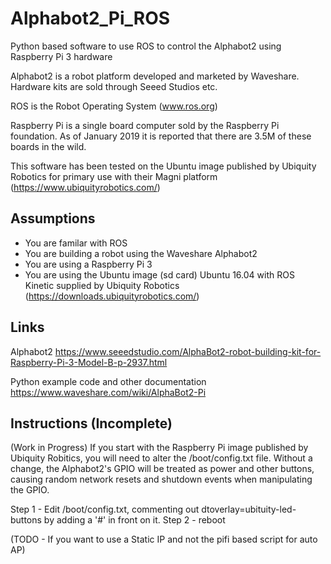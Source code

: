 # Alphabot2_Pi_ROS
Python based software to use ROS to control the Alphabot2 using Raspberry Pi 3 hardware

Alphabot2 is a robot platform developed and marketed by Waveshare.
Hardware kits are sold through Seeed Studios etc.

ROS is the Robot Operating System (www.ros.org)

Raspberry Pi is a single board computer sold by the Raspberry Pi foundation. As of January 2019 it is reported that there are 3.5M of these boards in the wild.

This software has been tested on the Ubuntu image published by Ubiquity Robotics for primary use with their Magni platform (https://www.ubiquityrobotics.com/)

## Assumptions
- You are familar with ROS
- You are building a robot using the Waveshare Alphabot2
- You are using a Raspberry Pi 3
- You are using the Ubuntu image (sd card) Ubuntu 16.04 with ROS Kinetic supplied by Ubiquity Robotics (https://downloads.ubiquityrobotics.com/)

## Links
Alphabot2
https://www.seeedstudio.com/AlphaBot2-robot-building-kit-for-Raspberry-Pi-3-Model-B-p-2937.html

Python example code and other documentation
https://www.waveshare.com/wiki/AlphaBot2-Pi

## Instructions (Incomplete)
(Work in Progress)
If you start with the Raspberry Pi image published by Ubiquity Robitics, you will need to alter the /boot/config.txt file. Without a change, the Alphabot2's GPIO will be treated as power and other buttons, causing random network resets and shutdown events when manipulating the GPIO.

Step 1 - Edit /boot/config.txt, commenting out dtoverlay=ubituity-led-buttons by adding a '#' in front on it.
Step 2 - reboot



(TODO - If you want to use a Static IP and not the pifi based script for auto AP)

